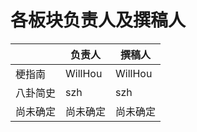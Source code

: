 # 各板块负责人及撰稿人

|          | 负责人   | 撰稿人   |
| -------- | -------- | -------- |
| 梗指南   | WillHou  | WillHou  |
| 八卦简史 | szh      | szh      |
| 尚未确定 | 尚未确定 | 尚未确定 |
